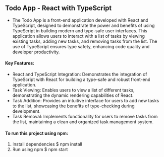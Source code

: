 ## Todo App - React with TypeScript

- The Todo App is a front-end application developed with React and TypeScript, designed to demonstrate the power and benefits of using TypeScript in building modern and type-safe user interfaces. This application allows users to interact with a list of tasks by viewing existing tasks, adding new tasks, and removing tasks from the list. The use of TypeScript ensures type safety, enhancing code quality and developer productivity.

#### Key Features:

- React and TypeScript Integration: Demonstrates the integration of TypeScript with React for building a type-safe and robust front-end application.
- Task Viewing: Enables users to view a list of different tasks, demonstrating the dynamic rendering capabilities of React.
- Task Addition: Provides an intuitive interface for users to add new tasks to the list, showcasing the benefits of type-checking during development.
- Task Removal: Implements functionality for users to remove tasks from the list, maintaining a clean and organized task management system.

#### To run this project using npm:

1. Install dependencies $ npm install
2. Run using npm $ npm start
